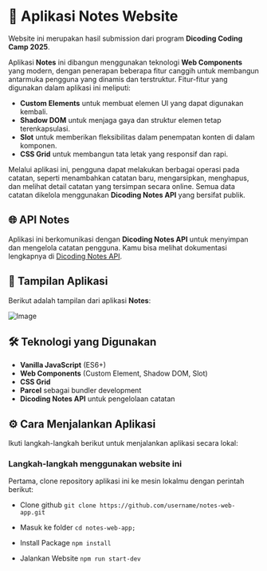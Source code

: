 # 📒 Aplikasi Notes Website

Website ini merupakan hasil submission dari program **Dicoding Coding Camp 2025**.

Aplikasi **Notes** ini dibangun menggunakan teknologi **Web Components** yang modern, dengan penerapan beberapa fitur canggih untuk membangun antarmuka pengguna yang dinamis dan terstruktur. Fitur-fitur yang digunakan dalam aplikasi ini meliputi:

- **Custom Elements** untuk membuat elemen UI yang dapat digunakan kembali.
- **Shadow DOM** untuk menjaga gaya dan struktur elemen tetap terenkapsulasi.
- **Slot** untuk memberikan fleksibilitas dalam penempatan konten di dalam komponen.
- **CSS Grid** untuk membangun tata letak yang responsif dan rapi.

Melalui aplikasi ini, pengguna dapat melakukan berbagai operasi pada catatan, seperti menambahkan catatan baru, mengarsipkan, menghapus, dan melihat detail catatan yang tersimpan secara online. Semua data catatan dikelola menggunakan **Dicoding Notes API** yang bersifat publik.

## 🌐 API Notes

Aplikasi ini berkomunikasi dengan **Dicoding Notes API** untuk menyimpan dan mengelola catatan pengguna. Kamu bisa melihat dokumentasi lengkapnya di [Dicoding Notes API](https://notes-api.dicoding.dev/v2#/?id=dicoding-notes-api-no-authentication).

## 📸 Tampilan Aplikasi

Berikut adalah tampilan dari aplikasi **Notes**:

![Image](src/Public/screen-capture/sc-update-main.png)

## 🛠️ Teknologi yang Digunakan

- **Vanilla JavaScript** (ES6+)
- **Web Components** (Custom Element, Shadow DOM, Slot)
- **CSS Grid**
- **Parcel** sebagai bundler development
- **Dicoding Notes API** untuk pengelolaan catatan

## ⚙️ Cara Menjalankan Aplikasi

Ikuti langkah-langkah berikut untuk menjalankan aplikasi secara lokal:

### **Langkah-langkah menggunakan website ini**
Pertama, clone repository aplikasi ini ke mesin lokalmu dengan perintah berikut:
- Clone github
    `git clone https://github.com/username/notes-web-app.git`

- Masuk ke folder 
    `cd notes-web-app;`

- Install Package
    `npm install`

- Jalankan Website
   `npm run start-dev`
